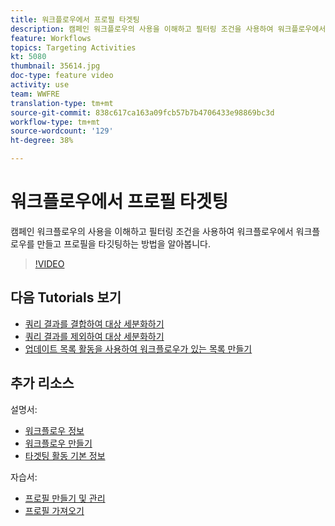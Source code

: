 ```yaml
---
title: 워크플로우에서 프로필 타겟팅
description: 캠페인 워크플로우의 사용을 이해하고 필터링 조건을 사용하여 워크플로우에서 워크플로우를 만들고 프로필을 타깃팅하는 방법을 알아봅니다.
feature: Workflows
topics: Targeting Activities
kt: 5080
thumbnail: 35614.jpg
doc-type: feature video
activity: use
team: WWFRE
translation-type: tm+mt
source-git-commit: 838c617ca163a09fcb57b7b4706433e98869bc3d
workflow-type: tm+mt
source-wordcount: '129'
ht-degree: 38%

---
```



# 워크플로우에서 프로필 타겟팅

캠페인 워크플로우의 사용을 이해하고 필터링 조건을 사용하여 워크플로우에서 워크플로우를 만들고 프로필을 타깃팅하는 방법을 알아봅니다.

>[!VIDEO](https://video.tv.adobe.com/v/35614?quality=12)

## 다음 Tutorials 보기

* [쿼리 결과를 결합하여 대상 세분화하기](/help/automating-with-workflows/refining-targets-by-combining-query-results.md)
* [쿼리 결과를 제외하여 대상 세분화하기](/help/automating-with-workflows/refining-targets-by-excluding-query-results.md)
* [업데이트 목록 활동을 사용하여 워크플로우가 있는 목록 만들기](/help/automating-with-workflows/using-the-update-list-activity.md)

## 추가 리소스

설명서:

* [워크플로우 정보](https://docs.adobe.com/content/help/en/campaign-classic/using/automating-with-workflows/introduction/about-workflows.html)
* [워크플로우 만들기](https://docs.adobe.com/content/help/en/campaign-classic-learn/tutorials/getting-started/creating-a-workflow.html)
* [타겟팅 활동 기본 정보](https://docs.adobe.com/content/help/en/campaign-classic/using/automating-with-workflows/targeting-activities/about-targeting-activities.html)

자습서:

* [프로필 만들기 및 관리](/help/profile-management/create-and-manage-profiles.md)
* [프로필 가져오기](/help/data-management/importing-profiles.md)
